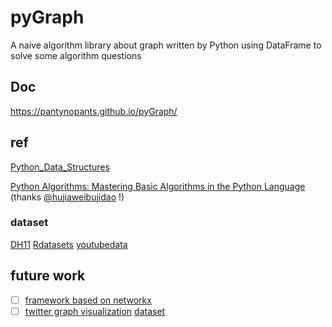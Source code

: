 # pyGraph

A naive algorithm library about graph written by Python 
using DataFrame to solve some algorithm questions

## Doc
https://pantynopants.github.io/pyGraph/

## ref

[Python_Data_Structures](https://github.com/mirob2005/Python_Data_Structures/tree/master/Graphs )

[Python Algorithms: Mastering Basic Algorithms in the Python Language](http://link.springer.com/book/10.1007%2F978-1-4302-3238-4) (thanks [@hujiaweibujidao](https://hujiaweibujidao.github.io/python/) !)

### dataset
[DH11](https://dhs.stanford.edu/gephi-workshop/sample-graph-data/)
[Rdatasets](https://vincentarelbundock.github.io/Rdatasets/datasets.html)
[youtubedata](http://netsg.cs.sfu.ca/youtubedata/)

## future work

- [ ] [framework based on networkx](https://github.com/bdcht/grandalf)
- [ ] [twitter graph visualization](https://github.com/JohnCoogan/twitter-graph-visualization)
[dataset](https://an.kaist.ac.kr/traces/WWW2010.html)
